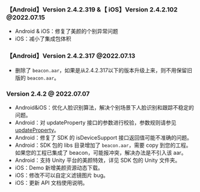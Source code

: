 ### 【Android】Version 2.4.2.319 &【 iOS】Version 2.4.2.102  @2022.07.15

- Android & iOS：修复了美颜的个别异常问题
- iOS：减小了集成包体积

### 【Android】Version 2.4.2.317 @2022.07.13

- 删除了 `beacon.aar`，如果是从2.4.2.317以下的版本升级上来，则不用保留旧版的 `beacon.aar`。

###   Version 2.4.2 @ 2022.07.07

- Android&iOS：优化人脸识别算法，解决个别场景下人脸识别和跟踪不稳定的问题。
- Android：对 updateProperty 接口的参数进行校验，参数规则请参见 [updateProperty](https://cloud.tencent.com/document/product/616/65896#updateproperty)。
- Android：修复了 SDK 的 isDeviceSupport 接口返回值可能不准确的问题。
- Android：SDK 包的 libs 目录增加了 `beacon.aar`，需要 copy 到您的工程。如果您的工程已集成了 beacon，可能报冲突，解决办法是不引入该 aar。
- Android：支持 Unity 平台的美颜特效，详见 SDK 包的 Unity 文件夹。
- iOS：Demo 新增美颜资源动态下载。
- iOS：修改不可以自定义滤镜图片 bug。
- iOS：更新 API 文档使用说明。
